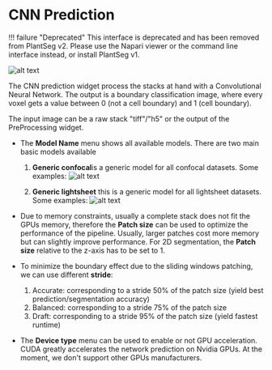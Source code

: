 # CNN Prediction

!!! failure "Deprecated"
    This interface is deprecated and has been removed from PlantSeg v2. Please use the Napari viewer or the command line interface instead, or install PlantSeg v1.

![alt text](https://github.com/kreshuklab/plant-seg/raw/assets/images/cnn-predictions.png)

The CNN prediction widget process the stacks at hand with a Convolutional Neural Network. The output is
a boundary classification image, where every voxel gets a value between 0 (not a cell boundary) and 1 (cell boundary).

The input image can be a raw stack "tiff"/"h5" or the output of the PreProcessing widget.

* The **Model Name** menu shows all available models. There are two main basic models available
    1. **Generic confocal**is a generic model for all confocal datasets.
    Some examples:
    ![alt text](https://github.com/kreshuklab/plant-seg/raw/assets/images/confocal.png)

    2. **Generic lightsheet** this is a generic model for all lightsheet datasets.
     Some examples:
     ![alt text](https://github.com/kreshuklab/plant-seg/raw/assets/images/cos_root_mc_raw.png)

* Due to memory constraints, usually a complete stack does not fit the GPUs memory,
 therefore the **Patch size** can be used to optimize the performance of the pipeline.
 Usually, larger patches cost more memory but can slightly improve performance.
 For 2D segmentation, the **Patch size** relative to the z-axis has to be set to 1.

* To minimize the boundary effect due to the sliding windows patching, we can use different **stride**:
    1. Accurate: corresponding to a stride 50% of the patch size (yield best prediction/segmentation accuracy)
    2. Balanced: corresponding to a stride 75% of the patch size
    3. Draft: corresponding to a stride 95% of the patch size (yield fastest runtime)

* The **Device type** menu can be used to enable or not GPU acceleration. CUDA greatly accelerates the network
prediction on Nvidia GPUs. At the moment, we don't support other GPUs manufacturers.
